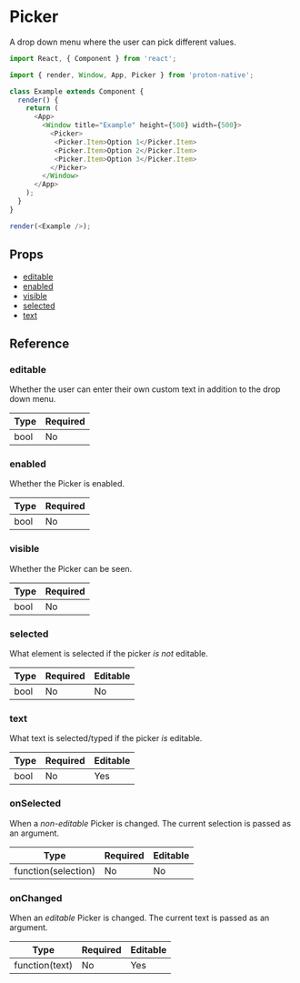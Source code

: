# Picker

A drop down menu where the user can pick different values.

```javascript
import React, { Component } from 'react';

import { render, Window, App, Picker } from 'proton-native';

class Example extends Component {
  render() {
    return (
      <App>
        <Window title="Example" height={500} width={500}>
          <Picker>
           <Picker.Item>Option 1</Picker.Item>
           <Picker.Item>Option 2</Picker.Item>
           <Picker.Item>Option 3</Picker.Item>
          </Picker>
        </Window>
      </App>
    );
  }
}

render(<Example />);
```

## Props

- [editable](#editable)
- [enabled](#enabled)
- [visible](#visible)
- [selected](#selected)
- [text](#text)

## Reference

### editable

Whether the user can enter their own custom text in addition to the drop down menu.

| **Type** | **Required** |
| --- | --- |
| bool | No |

### enabled

Whether the Picker is enabled.

| **Type** | **Required** |
| --- | --- |
| bool | No |

### visible

Whether the Picker can be seen.

| **Type** | **Required** |
| --- | --- |
| bool | No |

### selected

What element is selected if the picker *is not* editable.

| **Type** | **Required** | **Editable** |
| --- | --- | --- |
| bool | No | No |

### text

What text is selected/typed if the picker *is* editable.

| **Type** | **Required** | **Editable** |
| --- | --- | --- |
| bool | No | Yes |

### onSelected

When a *non-editable* Picker is changed. The current selection is passed as an argument.

| **Type** | **Required** | **Editable** |
| --- | --- | --- |
| function(selection) | No | No |

### onChanged

When an *editable* Picker is changed. The current text is passed as an argument.

| **Type** | **Required** | **Editable** |
| --- | --- | --- |
| function(text) | No | Yes |
